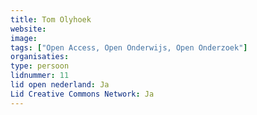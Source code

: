 ```yaml
---
title: Tom Olyhoek
website: 
image: 
tags: ["Open Access, Open Onderwijs, Open Onderzoek"]
organisaties:
type: persoon
lidnummer: 11
lid open nederland: Ja
Lid Creative Commons Network: Ja
---
```


